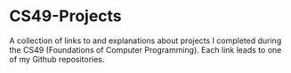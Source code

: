 # CS49-Projects
A collection of links to and explanations about projects I completed during the CS49 (Foundations of Computer Programming). Each link leads to one of my Github repositories.
